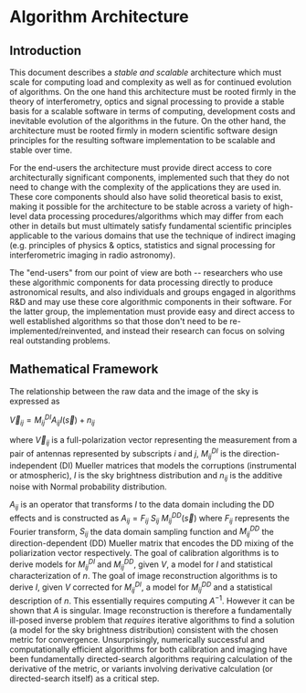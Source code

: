 # Algorithm Architecture
## Introduction
This document describes a _stable and scalable_ architecture which
must scale for computing load and complexity as well as for continued
evolution of algorithms.  On the one hand this architecture must be
rooted firmly in the theory of interferometry, optics and signal
processing to provide a stable basis for a scalable software in terms
of computing, development costs and inevitable evolution of the
algorithms in the future.  On the other hand, the architecture must be
rooted firmly in modern scientific software design principles for the
resulting software implementation to be scalable and stable over time.

For the end-users the architecture must provide direct access to core
architecturally significant components, implemented such that they do
not need to change with the complexity of the applications they are
used in.  These core components should also have solid theoretical
basis to exist, making it possible for the architecture to be stable
across a variety of high-level data processing procedures/algorithms
which may differ from each other in details but must ultimately
satisfy fundamental scientific principles applicable to the various
domains that use the technique of indirect imaging (e.g. principles of
physics & optics, statistics and signal processing for interferometric
imaging in radio astronomy).

The "end-users" from our point of view are both -- researchers who use
these algorithmic components for data processing directly to produce
astronomical results, and also individuals and groups engaged in
algorithms R&D and may use these core algorithmic components in their
software.  For the latter group, the implementation must provide easy
and direct access to well established algorithms so that those don't
need to be re-implemented/reinvented, and instead their research can
focus on solving real outstanding problems.

## Mathematical Framework

The relationship between the raw data and the image of the sky is
expressed as

$\vec V_{ij} = M^{DI}_ {ij} A_{ij} I( \vec s ) + n_{ij}$
 
where $\vec V_{ij}$ is a full-polarization vector representing the
measurement from a pair of antennas represented by subscripts $i$ and
$j$, $M^{DI}_ {ij}$ is the direction-independent (DI) Mueller matrices
that models the corruptions (instrumental or atmospheric), $I$
is the sky brightness distribution and $n_{ij}$ is the
additive noise with Normal probability distribution.

$A_{ij}$ is an operator that transforms $I$ to the data domain
including the DD effects and is constructed as $A_{ij}=F_{ij}~S_{ij} ~
M^{DD}_ {ij}(\vec s)$ where $F_{ij}$ represents the Fourier transform,
$S_{ij}$ the data domain sampling function and $M^{DD}_ {ij}$ the
direction-dependent (DD) Mueller matrix that encodes the DD mixing of
the poliarization vector respectively.  The goal of calibration
algorithms is to derive models for $M^{DI}_ {ij}$ and $M^{DD}_ {ij}$,
given $V$, a model for $I$ and statistical characterization of
$n$. The goal of image reconstruction algorithms is to derive $I$,
given $V$ corrected for $M^{DI}_ {ij}$, a model for $M^{DD}_ {ij}$ and
a statistical description of $n$.  This essentially requires computing
$A^{-1}$. However it can be shown that $A$ is singular.  Image
reconstruction is therefore a fundamentally ill-posed inverse problem
that _requires_ iterative algorithms to find a solution (a model for
the sky brightness distribution) consistent with the chosen metric for
convergence.  Unsurprisingly, numerically successful and
computationally efficient algorithms for both calibration and imaging
have been fundamentally directed-search algorithms requiring
calculation of the derivative of the metric, or variants involving
derivative calculation (or directed-search itself) as a critical step.
